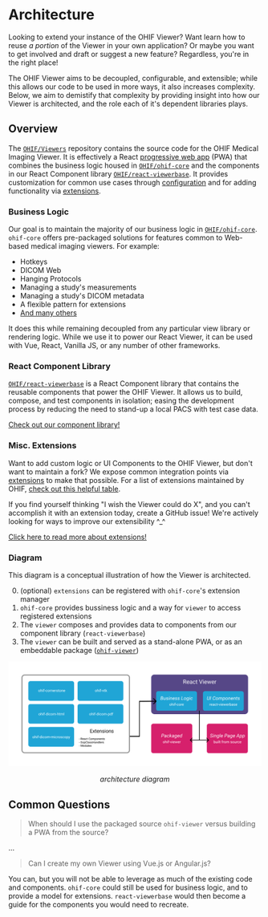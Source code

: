 # Architecture

Looking to extend your instance of the OHIF Viewer? Want learn how to reuse _a
portion_ of the Viewer in your own application? Or maybe you want to get
involved and draft or suggest a new feature? Regardless, you're in the right
place!

The OHIF Viewer aims to be decoupled, configurable, and extensible; while this
allows our code to be used in more ways, it also increases complexity. Below, we
aim to demistify that complexity by providing insight into how our Viewer is
architected, and the role each of it's dependent libraries plays.

## Overview

The [`OHIF/Viewers`](https://github.com/OHIF/Viewers/tree/react) repository
contains the source code for the OHIF Medical Imaging Viewer. It is effectively
a React
[progressive web app](https://developers.google.com/web/progressive-web-apps/)
(PWA) that combines the business logic housed in
[`OHIF/ohif-core`](https://github.com/OHIF/ohif-core) and the components in our
React Component library
[`OHIF/react-viewerbase`](https://github.com/OHIF/react-viewerbase). It provides
customization for common use cases through
[configuration](../essentials/configuration.md) and for adding functionality via
[extensions](./extensions.md).

### Business Logic

Our goal is to maintain the majority of our business logic in
[`OHIF/ohif-core`](https://github.com/OHIF/ohif-core). `ohif-core` offers
pre-packaged solutions for features common to Web-based medical imaging viewers.
For example:

- Hotkeys
- DICOM Web
- Hanging Protocols
- Managing a study's measurements
- Managing a study's DICOM metadata
- A flexible pattern for extensions
- [And many others](https://github.com/OHIF/ohif-core/blob/master/src/index.js#L49-L69)

It does this while remaining decoupled from any particular view library or
rendering logic. While we use it to power our React Viewer, it can be used with
Vue, React, Vanilla JS, or any number of other frameworks.

### React Component Library

[`OHIF/react-viewerbase`](https://github.com/OHIF/react-viewerbase) is a React
Component library that contains the reusable components that power the OHIF
Viewer. It allows us to build, compose, and test components in isolation; easing
the development process by reducing the need to stand-up a local PACS with test
case data.

[Check out our component library!](https://react.ohif.org/)

### Misc. Extensions

Want to add custom logic or UI Components to the OHIF Viewer, but don't want to
maintain a fork? We expose common integration points via
[extensions](./extensions.md) to make that possible. For a list of extensions
maintained by OHIF,
[check out this helpful table](./extensions.html#ohif-maintained-extensions).

If you find yourself thinking "I wish the Viewer could do X", and you can't
accomplish it with an extension today, create a GitHub issue! We're actively
looking for ways to improve our extensibility ^\_^

[Click here to read more about extensions!](./extensions.md)

### Diagram

This diagram is a conceptual illustration of how the Viewer is architected.

0. (optional) `extensions` can be registered with `ohif-core`'s extension
   manager
1. `ohif-core` provides bussiness logic and a way for `viewer` to access
   registered extensions
1. The `viewer` composes and provides data to components from our component
   library (`react-viewerbase`)
1. The `viewer` can be built and served as a stand-alone PWA, or as an
   embeddable package
   ([`ohif-viewer`](https://www.npmjs.com/package/ohif-viewer))

![Architecture Diagram](../assets/img/architecture-diagram.png)

<center><i>architecture diagram</i></center>

## Common Questions

> When should I use the packaged source `ohif-viewer` versus building a PWA from
> the source?

...

> Can I create my own Viewer using Vue.js or Angular.js?

You can, but you will not be able to leverage as much of the existing code and
components. `ohif-core` could still be used for business logic, and to provide a
model for extensions. `react-viewerbase` would then become a guide for the
components you would need to recreate.

<!--
  Links
  -->

<!-- prettier-ignore-start -->
<!-- prettier-ignore-end -->
